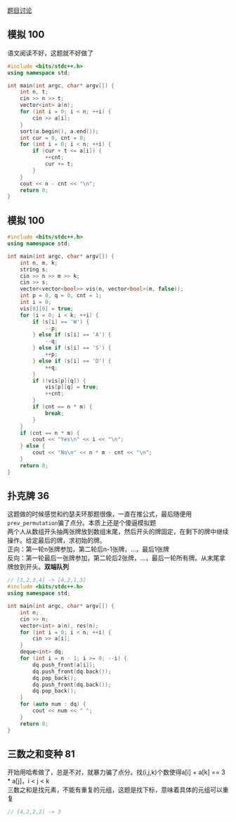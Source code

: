 [题目讨论](https://www.nowcoder.com/discuss/1013868)
## 模拟 100
语文阅读不好，这题就不好做了
```cpp
#include <bits/stdc++.h>
using namespace std;

int main(int argc, char* argv[]) {
    int n, t;
    cin >> n >> t;
    vector<int> a(n);
    for (int i = 0; i < n; ++i) {
        cin >> a[i];
    }
    sort(a.begin(), a.end());
    int cur = 0, cnt = 0;
    for (int i = 0; i < n; ++i) {
        if (cur + t <= a[i]) {
            ++cnt;
            cur += t;
        }
    }
    cout << n - cnt << "\n";
    return 0;
}
```

## 模拟 100
```cpp
#include <bits/stdc++.h>
using namespace std;

int main(int argc, char* argv[]) {
    int n, m, k;
    string s;
    cin >> n >> m >> k;
    cin >> s;
    vector<vector<bool>> vis(n, vector<bool>(m, false));
    int p = 0, q = 0, cnt = 1;
    int i = 0;
    vis[0][0] = true;
    for (i = 0; i < k; ++i) {
        if (s[i] == 'W') {
            --p;
        } else if (s[i] == 'A') {
            --q;
        } else if (s[i] == 'S') {
            ++p;
        } else if (s[i] == 'D') {
            ++q;
        }
        if (!vis[p][q]) {
            vis[p][q] = true;
            ++cnt;
        }
        if (cnt == n * m) {
            break;
        }
    }
    if (cnt == n * m) {
        cout << "Yes\n" << i << "\n";
    } else {
        cout << "No\n" << n * m - cnt << "\n";
    }
    return 0;
}
```

## 扑克牌 36
这题做的时候感觉和约瑟夫环那题很像，一直在推公式，最后随便用`prev_permutation`骗了点分。本质上还是个傻逼模拟题  
两个人从数组开头抽两张牌放到数组末尾，然后开头的牌固定，在剩下的牌中继续操作。给定最后的牌，求初始的牌。  
正向：第一轮n张牌参加，第二轮后n-1张牌，...，最后1张牌  
反向：第一轮最后一张牌参加，第二轮后2张牌，...，最后一轮所有牌。从末尾拿牌放到开头。**双端队列**
```cpp
// [1,2,3,4] -> [4,2,1,3]
#include <bits/stdc++.h>
using namespace std;

int main(int argc, char* argv[]) {
    int n;
    cin >> n;
    vector<int> a(n), res(n);
    for (int i = 0; i < n; ++i) {
        cin >> a[i];
    }
    deque<int> dq;
    for (int i = n - 1; i >= 0; --i) {
        dq.push_front(a[i]);
        dq.push_front(dq.back());
        dq.pop_back();
        dq.push_front(dq.back());
        dq.pop_back();
    }
    for (auto num : dq) {
        cout << num << " ";
    }
    return 0;
}
```

## 三数之和变种 81
开始用哈希做了，总是不对，就暴力骗了点分。找(i,j,k)个数使得a[i] + a[k] == 3 * a[j]，i < j < k  
三数之和是找元素，不能有重复的元组，这题是找下标，意味着具体的元组可以重复
```cpp
// [4,2,2,2] -> 3

```

## 
